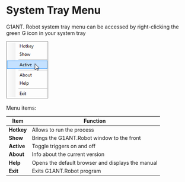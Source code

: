 # System Tray Menu

G1ANT. Robot system tray menu can be accessed by right-clicking the green G icon in your system tray

![](../-assets/tray.png)

Menu items:

| Item       | Function                                          |
| ---------- | ------------------------------------------------- |
| **Hotkey** | Allows to run the process                         |
| **Show**   | Brings the G1ANT.Robot window to the front        |
| **Active** | Toggle triggers on and off                        |
| **About**  | Info about the current version                    |
| **Help**   | Opens the default browser and displays the manual |
| **Exit**   | Exits G1ANT.Robot program                         |